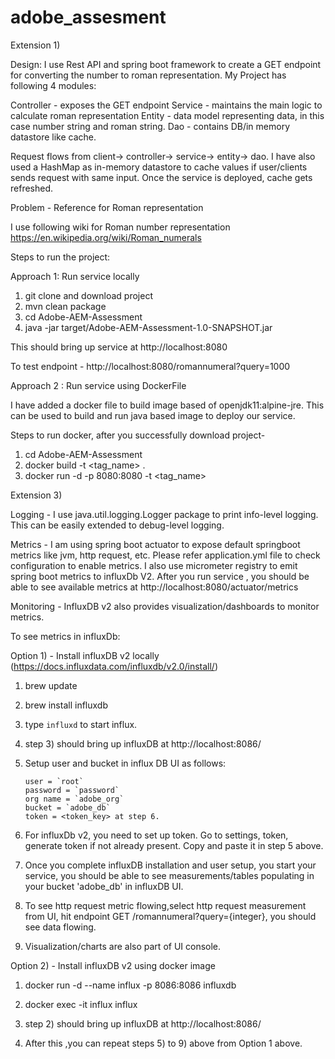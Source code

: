 # adobe_assesment

Extension 1) 

Design:
I use Rest API and spring boot framework to create a GET endpoint for converting the number to roman representation.
My Project has following 4 modules:

Controller - exposes the GET endpoint
Service - maintains the main logic to calculate roman representation
Entity -  data model representing data, in this case number string and roman string.
Dao - contains DB/in memory datastore like cache. 

Request flows from client-> controller-> service-> entity-> dao. I have also
used a HashMap as in-memory datastore to cache values if user/clients sends request with same input. Once the service is deployed, cache gets refreshed.

Problem -
Reference for Roman representation

I use following wiki for Roman number representation
https://en.wikipedia.org/wiki/Roman_numerals

Steps to run the project:

Approach 1: Run service locally 

1. git clone and download project
2. mvn clean package
3. cd Adobe-AEM-Assessment
4. java -jar target/Adobe-AEM-Assessment-1.0-SNAPSHOT.jar

This should bring up service at http://localhost:8080

To test endpoint -
http://localhost:8080/romannumeral?query=1000

Approach 2 : Run service using DockerFile

I have added a docker file to build image based of openjdk11:alpine-jre. This can be used to build and run 
java based image to deploy our service.

Steps to run docker, after you successfully download project-
1. cd Adobe-AEM-Assessment
1. docker build -t <tag_name> .
2. docker run -d -p 8080:8080 -t <tag_name>

Extension 3)

Logging - I use java.util.logging.Logger package to print info-level logging. 
This can be easily extended to debug-level logging.

Metrics - I am using spring boot actuator to expose default springboot metrics like jvm, http request, etc.
Please refer application.yml file to check configuration to enable metrics. I also use micrometer registry to emit spring boot metrics
to influxDb V2. After you run service , you should be able to see available metrics at http://localhost:8080/actuator/metrics

Monitoring - InfluxDB v2 also provides visualization/dashboards to monitor metrics.

To see metrics in influxDb:

Option 1) - Install influxDB v2 locally (https://docs.influxdata.com/influxdb/v2.0/install/)

1. brew update
   
2. brew install influxdb

3. type `influxd` to start influx.
   
4. step 3) should bring up influxDB at http://localhost:8086/ 

5. Setup user and bucket in influx DB UI as follows:
   ```
   user = `root`
   password = `password`
   org name = `adobe_org`
   bucket = `adobe_db`
   token = <token_key> at step 6.
   ```

6. For influxDb v2, you need to set up token. Go to settings, token, generate token if not already present. Copy and paste it in step 5 above.
7. Once you complete influxDB installation and user setup, you start your service, you should be able to see measurements/tables populating in 
   your bucket 'adobe_db' in influxDB UI. 
8. To see http request metric flowing,select http request measurement from UI, hit endpoint GET /romannumeral?query={integer}, you should see data flowing.
9. Visualization/charts are also part of UI console.

Option 2) - Install influxDB v2 using docker image

1. docker run -d --name influx -p 8086:8086 influxdb

2. docker exec -it influx influx

3. step 2) should bring up influxDB at http://localhost:8086/

4. After this ,you can repeat steps 5) to 9) above from Option 1 above.
